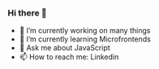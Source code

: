 ### Hi there 👋

- 🔭 I’m currently working on many things
- 🌱 I’m currently learning Microfrontends
- 💬 Ask me about JavaScript
- 📫 How to reach me: Linkedin

 [//]: # "- 👯 I’m looking to collaborate on Bioinformatics libraries"
